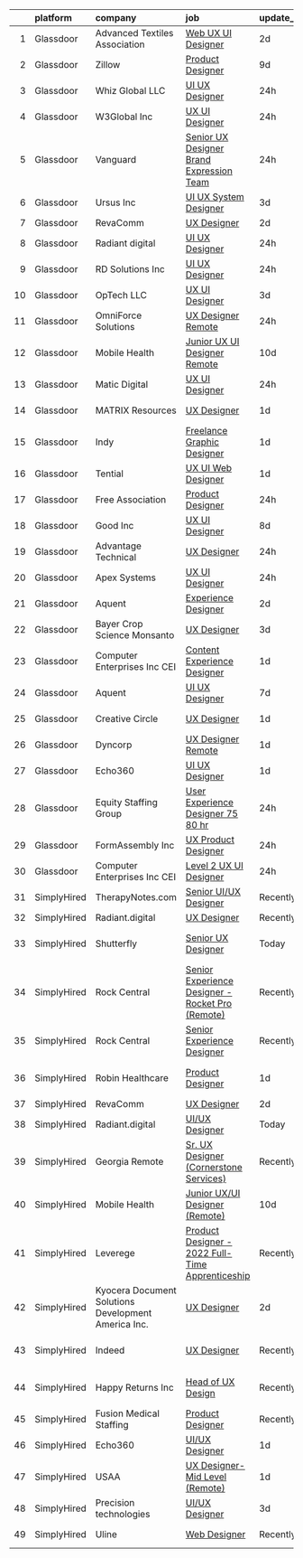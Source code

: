 

|    | platform    | company                                             | job                                                                                                                                                                                                                                                                                                                                                                                                                                                                                                                                                                                                                                                                                                                                                                                                                                                                                                                                                                                                                                                                                                                                                                                                                                                                                                                                                                                                                                                                                                                                                                                                                              | update_time   | location                   |
|---:|:------------|:----------------------------------------------------|:---------------------------------------------------------------------------------------------------------------------------------------------------------------------------------------------------------------------------------------------------------------------------------------------------------------------------------------------------------------------------------------------------------------------------------------------------------------------------------------------------------------------------------------------------------------------------------------------------------------------------------------------------------------------------------------------------------------------------------------------------------------------------------------------------------------------------------------------------------------------------------------------------------------------------------------------------------------------------------------------------------------------------------------------------------------------------------------------------------------------------------------------------------------------------------------------------------------------------------------------------------------------------------------------------------------------------------------------------------------------------------------------------------------------------------------------------------------------------------------------------------------------------------------------------------------------------------------------------------------------------------|:--------------|:---------------------------|
|  1 | Glassdoor   | Advanced Textiles Association                       | [Web UX UI Designer](https://www.glassdoor.com/partner/jobListing.htm?pos=109&ao=1110586&s=58&guid=00000183263275e989187bf26682dfe7&src=GD_JOB_AD&t=SR&vt=w&ea=1&cs=1_140cc274&cb=1662793185141&jobListingId=1008123545453&cpc=A65DF3A704A48F9B&jrtk=3-0-1gcj34tgoi39e801-1gcj34th7i3b8800-8f0f2da3bcb0ded4--6NYlbfkN0BnYbzg9_0OBxfyaC-dC2htIGp3bt0r_Vee4_7uMe98bPPG6yOg2WXqdwhbC791_U00MfwPJQISugkbvt-O9m_o7FpwY2dPKxYlvJWF88LUJU6-PJiA7au0MbT7IIdJhkiVldQN1GCcaP9tiJbH74WPbddeicnz4Ug33P_R2i56xQ0xZRpWPjA6Yl8axoFQ41C8tNdWWtuAhIFNY7KiJHQbH_217KhC7ztOoxsJcbjx4hG-48_dglJSdrNngzWCgK5TfbzHZnDjMU8Wt1DrabibOt8xHPtp0wZB_08CM8XuHvnNsQoT8VQhXEbXIfLonc09tYrEA80YdrvAuYfNjaX_nmcbycPP1UwsiOvUszU0dIVctj7P7nlRzsxki1yDuaJj5Q5kCj4YeQp4KC0xH0B8ZcJq8AVm_vhUJNMKJUH6NJWyntRXmiti5AW9WRJ9w4OwfzcHF6I8Fz8HmIw8mhgDryidvxUjonbPxhi9U2nmDfQuvRBjcYfBo--eUt988DM%3D)                                                                                                                                                                                                                                                                                                                                                                                                                                                                                                                                                                                                                                                                                                                                                                      | 2d            | Remote                     |
|  2 | Glassdoor   | Zillow                                              | [Product Designer](https://www.glassdoor.com/partner/jobListing.htm?pos=104&ao=1110586&s=58&guid=00000183263275e989187bf26682dfe7&src=GD_JOB_AD&t=SR&vt=w&cs=1_c8998060&cb=1662793185140&jobListingId=1008105734825&cpc=3BA4CE39D5B5DEF5&jrtk=3-0-1gcj34tgoi39e801-1gcj34th7i3b8800-923d093315a463c1--6NYlbfkN0ANMurRYyPEXg08u6OamUd1Mvhk-zhFSGYIZgoJR86UvYL2v6MoUqae-sD5DnU21vqzMUfcrlxXldGlpvZ_A9LcSbv7fieDI5Q_e0eCDabZQJSfXOKXU7HhyZwRBWFH68mW2QkyUBY-1UqPK4A2Y0SDj9Q6XtG2RXC_FvaVnw66ZtEOEX5EEE8TYEz35g-4kFuZ6hDE8rDbPDsflfmtAw5hjW1ly7fbuNX0nBKo17CMU-Vh6wrNBI-HQTlJYfi9xr2YzE76o0XsJlOBJB-1h9qiXzVK2jP5K9S8P0jJaFXoxXVIfeS3FaGr2ZLcJ1lYFv8c6dKzxQTU0L0AVri57u_XsLa_QGZjCoV7JUWWSUoW2_KPAVDZuFkK3eXYCISc9GiTP5GTdQq-zXasYJxY-kYMuD-K5axpN5hQBkShr21G-EhPAcIDl6NotlXuVxEpvpq_Gu2lVLJITAMfpuW9yVkjIYFU2na_psQH7b2Nc1GU1r_pVAwiTz8gJ-GdXkqnrRjeiAVpeO73NXK0GKxa2ki60-2Dyha8W0j-dR2UTzeHtBve2uGqS3zJ2iyiW-0BMFXnvjCaz66lWn99AfFsURaI_7mWlYhmm36VMMhSX4ZLwz_QR4qXfBWp9j7sEz0E-002dbM8L4xcliIrlqm7QktU76lwkbTCAMCho2-EPdvs_sBAmE8brKTu0hEzGbSQsUQH-0tKbSfB17bn8FrnNpYpad0QvbTdlsztuzeMAPpd1dnvYiBCtTs967ATHv5lIWhiqInw9kLeCC2tosb5qWBHWL4XXKqaFrLV-tyDEsW4Rdzcr4tUq7boYTRS-dhypbENELg3tXpiBg7Hb67VqdVdrnjB1h5AnHHVPZ0aP3syB7fGRUY5fdngxXO0CLZW6mk%3D)                                                                                                                                                                                                                                                                                                                                                                             | 9d            | Remote                     |
|  3 | Glassdoor   | Whiz Global LLC                                     | [UI UX Designer](https://www.glassdoor.com/partner/jobListing.htm?pos=124&ao=1136043&s=58&guid=00000183263275e989187bf26682dfe7&src=GD_JOB_AD&t=SR&vt=w&ea=1&cs=1_69967bde&cb=1662793185144&jobListingId=1008129156174&jrtk=3-0-1gcj34tgoi39e801-1gcj34th7i3b8800-549a57e7793ca983-)                                                                                                                                                                                                                                                                                                                                                                                                                                                                                                                                                                                                                                                                                                                                                                                                                                                                                                                                                                                                                                                                                                                                                                                                                                                                                                                                             | 24h           | Remote                     |
|  4 | Glassdoor   | W3Global Inc                                        | [UX UI Designer](https://www.glassdoor.com/partner/jobListing.htm?pos=116&ao=1110586&s=58&guid=00000183263275e989187bf26682dfe7&src=GD_JOB_AD&t=SR&vt=w&ea=1&cs=1_0952267a&cb=1662793185143&jobListingId=1008129216792&cpc=8795CF9063CD573D&jrtk=3-0-1gcj34tgoi39e801-1gcj34th7i3b8800-9f12bbe343652809--6NYlbfkN0DQr0I1mkHTYCHIQl-Z2q2GFo8_WIakD9g7JG9Jpso0F1szWHTNQT333qdHOIIMC5W8owXETOi35bfIFkLwwcRmoEWAKxdQtF1kK4LEBrUrc0G8qHDeKcg-ohBNqw90Dg8kkzotN34IP1bVZsq_x1ZyObr2bzF_VRWCnitX5hp1BIb0s23J32PGedTFeAk7gE36YZAj0MMFc3An4BvUI7ZljQDwNjwlV67DyHEsWn2QfMDbsLlV64gYTien-UJ6WRf0AEKmfGjSUFmMwhOR3KSGc2h_-PJQTOzoDv_exxjxvvsIDEGEAGP2O5ROTrQRTfuer7oKMBdZEk9hF60Tovbub4SJ3Gl2krJGefd6WmEmF9G9WmumBZ-mwc5iNAQIiH98WwGR_nVaenDC5XzEi8qa6EGD30iYDvQraW4rYocmkGq-BftDwi7XbIASI7tVxBXGeJ4BYO5Ixu3xmiQ-ncRO0mOHtt27GFOJ6itqUF5017q2AFHCCDY4RQ65wCXWS_RrECYNhtFjY7TnegmVJPmTdUWhPRGX8VUf1yuVjsRuQ8XhCdI8x0-DEtP6Y-g2duRy6K5DYatmbQ%3D%3D)                                                                                                                                                                                                                                                                                                                                                                                                                                                                                                                                                                                                                                                                                            | 24h           | Remote                     |
|  5 | Glassdoor   | Vanguard                                            | [Senior UX Designer   Brand Expression Team](https://www.glassdoor.com/partner/jobListing.htm?pos=108&ao=1110586&s=58&guid=00000183263275e989187bf26682dfe7&src=GD_JOB_AD&t=SR&vt=w&cs=1_2670a35b&cb=1662793185141&jobListingId=1008130023623&cpc=DE56C24FF6DEC286&jrtk=3-0-1gcj34tgoi39e801-1gcj34th7i3b8800-7d05b115eba30e8e--6NYlbfkN0BWQs_M7ZA8XLbIFWVw-PYcVVEPryqVLyWhKaEKPskHy2YkbHyHJDwBFABfX2IzFJXoa39ZYLcbAZ-UtWfGGBPvlMCSbd6I4D_ll1DXCBCaiYXtiKGXP_L1Nb3kSytG9tLUwuFR_vnNHDw3fkWHrR3u-IduSk2NRf1fvCpl6uv4kV876sFX9Vy8qpLVZviEr50KOzKigSMTQZ85v7wajJE2APfFkFcjA9wSwCy_v9_UEZu7_Fo8yF7FfUQ3Znu_Oh-5GjpurEgzj9W_tj_5WI0tOJ_eh-DjHiN_Dz2epEJJx-f8dON37wtYrjAiBmFKJ_UvCzIZ2wDilCQFyOjoZcpvA9WQZYsvoetQw52dqTTkIQOfK7EdyBQxeQFwdMiVsO6nudA6eGET6Qu41dN3rngo0YV0Uo0JAjgDZqpUKMk58woRRPOhjbTDSDxl6ULvSUQ8GWSdbJGIqj8ppTRlGoypGuN6GUqat8YDZZsSKYz3IdhFeCP8ce4GpowWBRIxetyjZgdFcgHhQVpUjpDWoujuEeVj32a76p5KyS_MnZfZI0yVPZVqazerVn8ztm6r1SScWxaM1qvoS4qqOo8IqfheozSxGCLncdOHnpR741pySwcw1ouKYcW7v1ZYpXku64ig73BXqWuhL5JnuzVHuNhArv6uTskNIBvJKmyj4Q1rEdV1jO1gKvdT-Cc-810H27vu06YyXcckOLg2ls375KOPEh1hNiLxX3MUYUeF0XjynScHs5qSSCrR4zLXoyRtVZXD3Wcoda3_L3N0tp0vAzTQNn-NfyrTDcAX0h__zhrR6epdHtcnw05m0GH3BC3R7VM560ReWg5OiaGzMznozdx7WtZasiNutwKPYh2gFmin3Jw8pcZO5ZC_mp8qASHR9SbVFcpXT5K3rTmkv54kazgBdIjty-keV74y7s_0mASiKIVA7kYRVkLnEnLJLj4bZhYnWiO-FCUHjaj561NJ8g5TyipH2IjdkYQXuG8DGY2al9nzbxz-NdoAfb4cpEw_Gn8HIKu0rqBnIybwT8KEUgEEqhHwJI2zx001IDhO-bWl1rvFtohfQaHeLT5cLzDStimQU8nVChPWvOO9Iz3DWEzwiUrc_gqBL7wozjw_nhLXs9D7saZ3a3SflKhGnN4ijVXHr9Fp06-nGg_gBNsQRYcwldUQ-8wbMjY4m2i0b-oEqC1vI0CynCg7j5nxjmWgDuH-uxTS5I1a0UM7Z96dq26s) | 24h           | Malvern, PA                |
|  6 | Glassdoor   | Ursus  Inc                                          | [UI UX System Designer](https://www.glassdoor.com/partner/jobListing.htm?pos=123&ao=1110586&s=58&guid=00000183263275e989187bf26682dfe7&src=GD_JOB_AD&t=SR&vt=w&ea=1&cs=1_26cc48d7&cb=1662793185144&jobListingId=1008120777558&cpc=3BA4CE39D5B5DEF5&jrtk=3-0-1gcj34tgoi39e801-1gcj34th7i3b8800-a6595e13f5f538c5--6NYlbfkN0CT8vBT9H5mqECx2dfLV_FONLPDKpIRssxVwtj05Tmm4rA5I0VNOPdM1oYsK66ov5p5uUcFInh1loecO7g0sz_vFSwth4Va6UdJUEnNiuNtI7Ow3xrmSr8p6HYXtu6rwpEVrOuVMkOnMppzhCBoPF6QnTrAEPmx92cj2Br8bjACSdp_fRb5pYYhEuMNeXHaZltWbUmJhNo43ZdhKSN2zm7Cpfbmd8cX-4x1ZfCmE39POVf_dtaQIwUxWIiLlv2YGCsZioOyfXHVRwoJl4CxdeLL3ZTIGgdl6QZ5WUm9_NJZ6JStu6NI4cusk_71AaCsnP8-9lXQDsHRlw1EpPgLqn_TCPKPKXIZZlhY98ihvtA7EZbUaFbFlShHRVYIF9yKOTHqv5l03SDq8hi2_YSFpv3DbRvXkE0PdY4pnu4x4D8bq-kCeM_aczxXeYQfwtBPTWmhqk_be6qWneTadZrNp0DepWReQuGT5wb6z2TA8itBQqMqoRr5D7o-pHc2zfR4rAbmj95mC4YM8RRWbs7AFI9y1teMoaVA_RndInQKexZqTdV5k4TUa_s04c_kKypGLIsqwpmp7oPRcSuo5WQmWp8bUOlDFK9n4jW8RlREv5gIPBpjw28AdIjYF6y3yfTi9N1Sj30wcZYd90PximV7U2ukagOUyc9UM0kpHl0lS_TQ4iuvs686MvDX01cMpR_kuYqg874IrGH_FvuF3P2XzNPxTA58iAJc_bYM5PksTe7nGcW7vwipP2A_YZHOUfHlQEV3GtigivomN1z5Z6u6XI0MWd-EfRzlePMGGohaSlyf1y4CLrrijewH6898pvPtbaZA8Y7y9IthqeS1sFy_hrlUYhKSqbu41ZcFYcL5uG_qmicvWmCWOg7EHU4Tb1nob1OSdYb6gk4h5qkRJ_ZckwvqazqyIUO7_z7a8UfkvEMwItmhJBiTJcDTbweYaiwq-3c8wgkaTilTmodlX_YxKUtjonMwDLn5BaWItCFZbUy1tER8sIXliEUL)                                                                                                                                                                                                                                                 | 3d            | San Jose, CA               |
|  7 | Glassdoor   | RevaComm                                            | [UX Designer](https://www.glassdoor.com/partner/jobListing.htm?pos=128&ao=1136043&s=58&guid=00000183263275e989187bf26682dfe7&src=GD_JOB_AD&t=SR&vt=w&ea=1&cs=1_ef36f584&cb=1662793185145&jobListingId=1008124068522&jrtk=3-0-1gcj34tgoi39e801-1gcj34th7i3b8800-4d6588a595d72715-)                                                                                                                                                                                                                                                                                                                                                                                                                                                                                                                                                                                                                                                                                                                                                                                                                                                                                                                                                                                                                                                                                                                                                                                                                                                                                                                                                | 2d            | Texas                      |
|  8 | Glassdoor   | Radiant digital                                     | [UI UX Designer](https://www.glassdoor.com/partner/jobListing.htm?pos=125&ao=1136043&s=58&guid=00000183263275e989187bf26682dfe7&src=GD_JOB_AD&t=SR&vt=w&ea=1&cs=1_95775808&cb=1662793185144&jobListingId=1008129066808&jrtk=3-0-1gcj34tgoi39e801-1gcj34th7i3b8800-e50746482f3b3893-)                                                                                                                                                                                                                                                                                                                                                                                                                                                                                                                                                                                                                                                                                                                                                                                                                                                                                                                                                                                                                                                                                                                                                                                                                                                                                                                                             | 24h           | Remote                     |
|  9 | Glassdoor   | RD Solutions Inc                                    | [UI UX Designer](https://www.glassdoor.com/partner/jobListing.htm?pos=130&ao=1136043&s=58&guid=00000183263275e989187bf26682dfe7&src=GD_JOB_AD&t=SR&vt=w&ea=1&cs=1_abfb1b87&cb=1662793185145&jobListingId=1008129097378&jrtk=3-0-1gcj34tgoi39e801-1gcj34th7i3b8800-2da51439b6467258-)                                                                                                                                                                                                                                                                                                                                                                                                                                                                                                                                                                                                                                                                                                                                                                                                                                                                                                                                                                                                                                                                                                                                                                                                                                                                                                                                             | 24h           | Remote                     |
| 10 | Glassdoor   | OpTech LLC                                          | [UX UI Designer](https://www.glassdoor.com/partner/jobListing.htm?pos=121&ao=1110586&s=58&guid=00000183263275e989187bf26682dfe7&src=GD_JOB_AD&t=SR&vt=w&ea=1&cs=1_0f26b2de&cb=1662793185144&jobListingId=1008120878935&cpc=334ABAF5D42DC775&jrtk=3-0-1gcj34tgoi39e801-1gcj34th7i3b8800-0baaffa7b0784a0a--6NYlbfkN0DP9fosW9IEXaU1TZ3ocreH2vEq1sd-U-IRxHoNdS6RHkqAVuspg0SWSgO6chgcdoU5n4vUJhBKWY-WDn94csM60LcuhNnZxBqWpiRhLNHVLEV9midagA-O3i21KTv-5qP-FwLsLnbHckdD11Y3Ezo9aFteyJdb1TmKa1Efb5KY9hp-Swlpyxh_iEGF3sQMQFMimscA3Eo5vVuR0fxW0Ht-ruV2dUkS6sbL2VgEtQ0pzLOF_VSSbmPCEFgNJYUNjuqEkqVxUwUlOrXteJavbVhNo2seV1jX_xc5HetiwKYttGzUmpNFpbHUFiBFcNVFM6OjpfwnVR1B-yalwsLzoeq4SoZlFfIlNpMpzWuP1QFdRtGEcQ8siQ6ud_g8-8rmHvppQaFkI3NJWCuYBBQcKOFlgWTftM7683o9AzQZy3ix9vnK--QmdxWNM6dzcHH2qNKkDLF1AamTT-aPCE7oM8kuDf3IvqVdMD7v0r3jER7Lpfe1e79a1b6GQ0-XRYjEX0g%3D)                                                                                                                                                                                                                                                                                                                                                                                                                                                                                                                                                                                                                                                                                                                                                                          | 3d            | Lansing, MI                |
| 11 | Glassdoor   | OmniForce Solutions                                 | [UX Designer   Remote](https://www.glassdoor.com/partner/jobListing.htm?pos=115&ao=1110586&s=58&guid=00000183263275e989187bf26682dfe7&src=GD_JOB_AD&t=SR&vt=w&ea=1&cs=1_67446869&cb=1662793185143&jobListingId=1008129966890&cpc=654405A9B1E0A9F5&jrtk=3-0-1gcj34tgoi39e801-1gcj34th7i3b8800-3f7692c96a2f8559--6NYlbfkN0Aa0rf0p4H-wSSEnheLq9xoxCQnORZZzDlklJQihjLqJPOowQK3sA7NWEz0OH6UVO8KA4eVNGq5mKChQf1prn8tW9jnCBBcAs-Z6RE4VDLaJohJsa81Jh06gmlgZuYUISjQvDN5jmn-orNdYv8S0xPCeNs0yULgt-_7rg5WWSuntTglEN_Xp8YkXxtR4mnSR9w97Nf85QgvFdOo9sP5a-kDtEiZ3dzZUVxWDZmuk-gHB9uH4e0O4A4BDbK5ikEA65V4IdasFgAxWWHyg25zhTGtbzaE5wEUE9l3sRRUGZ0Y3xFRLeUFiRwKXz6LQSJBfJAtCP2Bab0FT8qqQMsXA0Bu_nkOCQV2pydJJJVCwPhzdrUuxtCeYj5oO2tbg2vp_U3BhZDzbbcN_-35zCW6iLm3CklaHnd0puyDscDs2ywyzCrsfJv7XpSOg-k5lm41CdbqXvqI_FuDHzyNm0eL6EMCyNVFdwN43KfZgRE_Pop-xQPe6RqoZwTo7p8nzu3Qfdgiu2ckT2FLf30lJjQNzLvuGz2xH0kmTSn0phP7W5rZWyhu5pVx09ZkarOWcvwChSY7OokgxApJRw%3D%3D)                                                                                                                                                                                                                                                                                                                                                                                                                                                                                                                                                                                                                                                                                      | 24h           | Remote                     |
| 12 | Glassdoor   | Mobile Health                                       | [Junior UX UI Designer  Remote ](https://www.glassdoor.com/partner/jobListing.htm?pos=107&ao=1110586&s=58&guid=00000183263275e989187bf26682dfe7&src=GD_JOB_AD&t=SR&vt=w&ea=1&cs=1_982f5604&cb=1662793185141&jobListingId=1008104582625&cpc=F41FEAB56D215062&jrtk=3-0-1gcj34tgoi39e801-1gcj34th7i3b8800-0b855880aef5fae4--6NYlbfkN0CVW-wZUB6fDkVbeXZUmA8a9VqOuLioZTZt07t5oqbkUixMn8E1AkY7NfCvE7a_uIFEM4p2K4W6Xowwu-eZbvZMAmUZzzrHL6ljTCT7DYTx6XjJdgQUIEh9p7SxX-wpgLvWtsfp4DDj8x2BvdIzeHYMSSkPiP9r4jjtgVITdl04BLVLmN7DTPJeZ4_ZEyu9s9k_prsuVpsn77Dyb1vim6hgCxoq3P_eR_GaLcoDqfy8us4DqC_teFpW6CV3inh_R__ec_N77NCeYP_c23ZD-520MGDppxhLbypgI126AFChjMsqQVB0-hwLEYQhBjBgNsMlQp-q4u79YDLX0E5CXnrqeZulJkB0oi6dBTM23Rvvcf53glJW_yCmYHrKWVB8iDb3lvGUTvufZowCE9xc_of4fwwgF0mkT9I1v7dEWCURDX1J5lKwEggplmuBerhz_C90julUTGGWPE5iu0quPBNaZeRC3EX6sDMIHK2_HBWC9GswH8dzj9t3MxgZIvA3vHVRRfw1-JqXZuVSjkC8W58XrENgJa_FRGjs9hg9GT6E9PFOhKPl2aR9fkBij4OrWGN4LLkAgT-_OUpDG0owt50cLRlVN8xvcWA%3D)                                                                                                                                                                                                                                                                                                                                                                                                                                                                                                                                                                                                                                                          | 10d           | New York, NY               |
| 13 | Glassdoor   | Matic Digital                                       | [UX UI Designer](https://www.glassdoor.com/partner/jobListing.htm?pos=101&ao=1110586&s=58&guid=00000183263275e989187bf26682dfe7&src=GD_JOB_AD&t=SR&vt=w&cs=1_fab0c75c&cb=1662793185140&jobListingId=1008130349024&cpc=0F120DD93C91FC85&jrtk=3-0-1gcj34tgoi39e801-1gcj34th7i3b8800-034ef612ea4eaa29--6NYlbfkN0AZhccrYCUSJlZEde1UnGXnwlG1V9FU8luw-eezWnVYr5cEIZbxF0udJqd2UOrrIqs8a2-O4wAYqyti5QNxVfpWv9XtKqb7CoclVbtdwRPBOjK50OjoI-KDKV273G9VF0F2GIIrCJnwXhFoLDcQLWuNtYmtk8GzgzJzKOMmBwrZ6GelUhMqVklJ017yOam-GFzStRoEJj7g6KoZBfpY2rNq5GoBNGquxrb4F79Mz-6maFdyRuhr6qs9xK941-Ml-py0SaS7Nbx3USOAYzJtMP_6rDuQFxYLGajiw7Wwiby-0GBJN8TXrQVnNAlm9Ss5TrQub8WP7FCrxoMifO1t-x0sWeviJhsCJsGs40o21jlv2WzGXHaeiS2CRfG4d3mEiG_lnq5kLMSkiIEaY6gGV7uO1AQkoN_SYlghVgdQzwPE_Pwy5laMGMw56Wwd6AnTwFA%3D)                                                                                                                                                                                                                                                                                                                                                                                                                                                                                                                                                                                                                                                                                                                                                                                                                                               | 24h           | Denver, CO                 |
| 14 | Glassdoor   | MATRIX Resources                                    | [UX Designer](https://www.glassdoor.com/partner/jobListing.htm?pos=113&ao=1110586&s=58&guid=00000183263275e989187bf26682dfe7&src=GD_JOB_AD&t=SR&vt=w&ea=1&cs=1_8c285eaf&cb=1662793185143&jobListingId=1008128135579&cpc=0C139D4CAD5A6DB2&jrtk=3-0-1gcj34tgoi39e801-1gcj34th7i3b8800-b6211c7229b8fdba--6NYlbfkN0De5ppvndiyxA0pMSLQzOe_j9Mra0KF_8EhxTxOKXtZIfhM20E97mGJ6rqAxbACvL86mb10OaExJq0yIN9R4EDCeO7mgBcKYHU4S1FQpgXQ4OEoParlZKzilqmyIFALJpG_uxKe7EIA9A454nZzSJZVE-VBD_EQYAHL-VfhVOlNJqrFu33DXsJqvgwd_O-yOHzv0B0PXb-5rrHNFyWuQdFMhyQeV_VJD1cvarj46cWs7P55rs5swCGqaDy12Du9dX92PfGjw2sX4w59dwVcAl1e_gZXDGNeE7Gz6TGwkP-Ga4q-3FPaoUpGnpL8hYH1fj8l94ubY5Qb0pcD3p7aY4FitOtuJ_EJ5Rsp9eXcAkyIdFlVnIOuonxKBXsUJfBTIfHLkT78iDhZabpv89B9dqk1FESD5TlmWfSEH8UbvFbLn676SWN_wZ2CK0L8dU93p_KXXCn36cnpDGbDdN2T3t4ZElcew3e77LBKH_l8G0ypHzRIneS3LG7xMk5b9xif0qhDudEc2mUM7RoZS2ti8su26sMuGpte7_uuw3UxyM5bHw%3D%3D)                                                                                                                                                                                                                                                                                                                                                                                                                                                                                                                                                                                                                                                                                                                               | 1d            | Fort Worth, TX             |
| 15 | Glassdoor   | Indy                                                | [Freelance Graphic Designer](https://www.glassdoor.com/partner/jobListing.htm?pos=127&ao=1136043&s=58&guid=00000183263275e989187bf26682dfe7&src=GD_JOB_AD&t=SR&vt=w&ea=1&cs=1_9e9c3a71&cb=1662793185144&jobListingId=1008126044239&jrtk=3-0-1gcj34tgoi39e801-1gcj34th7i3b8800-8e21500441368e7c-)                                                                                                                                                                                                                                                                                                                                                                                                                                                                                                                                                                                                                                                                                                                                                                                                                                                                                                                                                                                                                                                                                                                                                                                                                                                                                                                                 | 1d            | Remote                     |
| 16 | Glassdoor   | Tential                                             | [UX UI Web Designer](https://www.glassdoor.com/partner/jobListing.htm?pos=111&ao=1110586&s=58&guid=00000183263275e989187bf26682dfe7&src=GD_JOB_AD&t=SR&vt=w&ea=1&cs=1_178d57d3&cb=1662793185142&jobListingId=1008126712146&cpc=9952A63AB06E78AD&jrtk=3-0-1gcj34tgoi39e801-1gcj34th7i3b8800-a0ab43ccdca4ab37--6NYlbfkN0D_VUMocHtM7-M2l7xhQCiQST1RW5dQjS02UsWe7tYaNAZWZWTzZ6bpJTAOxr1kLZpV2dOEj8X0RpgoX-6oYgwxW2ECsBFltJ4vvjZtvl-PpiqWrYgxvFyIvS4h8Q2YAmMPYuvr8NxRVbgHo2DJVhnozC-eHuOIzmZusGKTgoqH65bvJqHzi34Cuw_awtDSlwDwgWphIm7zpPAwXZpcDbjxtT8w5OMc211yIpV4hmyofdFKVLMGBrUQFewuhbKSkHrep1PopouAcIp6wx6ec4xpqXTUyG4VQKxZuorG0NTD5w7JO_NMuaQidTjdzrXIcV1YI8ce8bOzI9BDJUv-u5tetRXQrhUjo67hRp1NhKIShusaTeXNrZaPSCJTzXHj7tI9RtyvWmt15gFhHCM7hMRk7tZV2HOidaocXIOTjUhf90TMl0prm1jLshQ7jP-mPp_YN33AuJDrZ4z875xbUj7F8-v9SWTZMRKUmNs7npI0D83HOvAU_teyk2vg22dX4agasXqqZItSXg2C4cMVqFLQ)                                                                                                                                                                                                                                                                                                                                                                                                                                                                                                                                                                                                                                                                                                                                                    | 1d            | Tampa, FL                  |
| 17 | Glassdoor   | Free Association                                    | [Product Designer](https://www.glassdoor.com/partner/jobListing.htm?pos=129&ao=1136043&s=58&guid=00000183263275e989187bf26682dfe7&src=GD_JOB_AD&t=SR&vt=w&ea=1&cs=1_b0624aa5&cb=1662793185145&jobListingId=1008130051389&jrtk=3-0-1gcj34tgoi39e801-1gcj34th7i3b8800-bc38d79d0046d843-)                                                                                                                                                                                                                                                                                                                                                                                                                                                                                                                                                                                                                                                                                                                                                                                                                                                                                                                                                                                                                                                                                                                                                                                                                                                                                                                                           | 24h           | Chicago, IL                |
| 18 | Glassdoor   | Good Inc                                            | [UX UI Designer](https://www.glassdoor.com/partner/jobListing.htm?pos=126&ao=1136043&s=58&guid=00000183263275e989187bf26682dfe7&src=GD_JOB_AD&t=SR&vt=w&ea=1&cs=1_372e62d1&cb=1662793185144&jobListingId=1008111195387&jrtk=3-0-1gcj34tgoi39e801-1gcj34th7i3b8800-f979ab19f822d99a-)                                                                                                                                                                                                                                                                                                                                                                                                                                                                                                                                                                                                                                                                                                                                                                                                                                                                                                                                                                                                                                                                                                                                                                                                                                                                                                                                             | 8d            | Remote                     |
| 19 | Glassdoor   | Advantage Technical                                 | [UX Designer](https://www.glassdoor.com/partner/jobListing.htm?pos=105&ao=1110586&s=58&guid=00000183263275e989187bf26682dfe7&src=GD_JOB_AD&t=SR&vt=w&ea=1&cs=1_a0a70f29&cb=1662793185141&jobListingId=1008130402855&cpc=39A4E8CE329AB187&jrtk=3-0-1gcj34tgoi39e801-1gcj34th7i3b8800-072a84bc3e684059--6NYlbfkN0CQRQ3eiV4YWjrRS1ho7HVQ9JO8v6Fb3eU0yDOJbdOiEguntuRlpE4-_N6DYLNj-GokZBu1hZ7lpDV6rUsoRnsT35dGJJCdwM8cF-5HAr67c3P9WnYKPAVDmI2tuRKjlreidRllA-gZ3gAE8MZMEX_JV5dpIz0-E1apUzLNsyZhodA55P7a0KogDsZ22h_Bvr2I6uGqA4_WVw-fRgM_eDc4HZzLY259i2W7gNrulXQ-hzLYvAj5KT2PXhVEaC53Mf7qst5isn-WXV5Bja0MHXKEIBTp_ZXl1arq4GavGVzL-X1Dgc71CWvn8wV1hcr72jSr5AGZV48F_b08atzxZnWHQI97vbLxydXxi6ygNsYFYvUqnwQH2LuoEBTKomDGGAP1LrJZWFd1qWRXzzKfBf6_YJfqRTAGBRMP5fSIdwCLCzXt-2jbh3bA7eMTR6UnUm2ep-zwTfuwSQ3WgTnUYFyGUpVsjBwhp7LLJRZipOH7HStEXyKr3DLsxBfvkj2NMw363LZB1OmZvmyb_6nNld54SQh4F3qYGBfAfnU3XBQp5sjSkIQeooBazj_cuMp8YscMPKEyp2hhxQ%3D%3D)                                                                                                                                                                                                                                                                                                                                                                                                                                                                                                                                                                                                                                                                                               | 24h           | Concord, NC                |
| 20 | Glassdoor   | Apex Systems                                        | [UX UI Designer](https://www.glassdoor.com/partner/jobListing.htm?pos=122&ao=1110586&s=58&guid=00000183263275e989187bf26682dfe7&src=GD_JOB_AD&t=SR&vt=w&ea=1&cs=1_3b5ea366&cb=1662793185144&jobListingId=1008129593605&cpc=654405A9B1E0A9F5&jrtk=3-0-1gcj34tgoi39e801-1gcj34th7i3b8800-54922a5f8c604978--6NYlbfkN0DqWjE27Bj7wQp7zwejGyju2OyxUuq4SEucXSyN07WCWejYvQmJsgF2DYF8Y-TYieBKR64rCKyXv3zhrqOV59kfKgAtHRB9e_dTB-G38i017hvhdwiKbN74ACuyGOxUw0a6XTU00chpKW3TAH0RfO5LwoI_FzvXrbunRIqZRX88QhKZMbTxiorJSm0UKXM7LvmJqX-T7Tsd9cCRLdlWUx68iQNaTfFx3b-h6rRqPm75x5ZcxCxjC2vH7PBQz2_DSwF_8w6BlEFGzw31kxC_NlvAZD0ubS79hv2aInd_ugfT7nbta9BnYdwrYtw7eq9WqjIKRL3RZWWNuWN7TSewvpYiffXQTlxlBZ1h8bi8h9OwYeY_JC0M-Xe-8hlR7ed5FdNHqSRsHzGuztzQHrg9FqbidkwA1WHYueOlI5YvdHKJpINRQF6MoM86MGczkDyIs6UjYUfZFi-85_OmQrgVSuIupi4U0nR9wnfzxMiIAJATsFLFQQaaU7NPIzmSOegAjO9evMAn9jVi19tqfWEatW2wuYv1ht82IxldbkcLja0Ta17cmhnyshEv7KF-1dk0MZNTkz8TGJwQgzyXo5KZuO1xPrbjEu5SFLVD5mt9PtZXCMXNEYU9Z_Jf1V4E01Kl7Ko%3D)                                                                                                                                                                                                                                                                                                                                                                                                                                                                                                                                                                                                                                          | 24h           | Pittsburgh, PA             |
| 21 | Glassdoor   | Aquent                                              | [Experience Designer](https://www.glassdoor.com/partner/jobListing.htm?pos=119&ao=1110586&s=58&guid=00000183263275e989187bf26682dfe7&src=GD_JOB_AD&t=SR&vt=w&cs=1_06b7499d&cb=1662793185143&jobListingId=1008123535041&cpc=654405A9B1E0A9F5&jrtk=3-0-1gcj34tgoi39e801-1gcj34th7i3b8800-8d2c847b68a1be34--6NYlbfkN0DMrcEu7yrtATojKJA7cEzGQ3FdRGWLh0CZQInL4ECGI9gD0Wolx9R2EDT7B77c2cRxVdjXFVvapnUBletPGY1y6zUD5emEx2JJHVUKLB7YCEnjpM4Zg3PYdIMwZp1WmyRvhCdKgdleEQNFFwOpXDPT8CnFEGpHLzyPkHaoagJKhF2iD7KVCQO5fTE1BTbJQihplSY-o_zy7biqE1IbPCdHKICvdji6dK2btt0KkGYVsMAPEJooWCp8oJeuJ6FoT4CbJMM8LW7wgOfpkj_JdSAEg-QlF1dKgbetonmeqCIRMaMRZxIafwYXJKWaOTrHBV4025MhuzJnPGENrkwvCFPrZo_4Ug5ddkxU1eVNhy5LCwZdNp8mRT9XbQ_XYJnqzVp9FbNY4xH6QGSgwnau4kTKO4xpFxUCXmkCFvJCX2Gsa-HrtTDWSQpZXwx_sAHDYAkGl8eXQxGdpsawhrbUORlR)                                                                                                                                                                                                                                                                                                                                                                                                                                                                                                                                                                                                                                                                                                                                                                                                                        | 2d            | Remote                     |
| 22 | Glassdoor   | Bayer Crop Science  Monsanto                        | [UX Designer](https://www.glassdoor.com/partner/jobListing.htm?pos=103&ao=1110586&s=58&guid=00000183263275e989187bf26682dfe7&src=GD_JOB_AD&t=SR&vt=w&ea=1&cs=1_61a9b55d&cb=1662793185141&jobListingId=1008120906464&cpc=6FC5BA77C9A4CD78&jrtk=3-0-1gcj34tgoi39e801-1gcj34th7i3b8800-765d86f131e55683--6NYlbfkN0ARyD88zZa8G4fZaD6jLAgXtQ8K-B7dWBWCK8oXQKVaKig_6nzqbLjwMGuvQzHRYlOQKDdifE6_stgy65vAR9kGzt5nHuwinqJmJV0r2xVVsZIFHO5Y5HO3Xij9HdlaPIupsyiM--YXZPKrGBfD5yBD79ubhqruEYqvK4wkGLx9W_OW5nouq7F3Pw7mSdTagEGih5cgKrwrC9E-TLU7eCec7HIzLmXRNcpdz2vTm_HN2JDZ5TRi4yzmBsu0wZcxKWwRWI9nlngHTb5TyqXo8M56-qiHLYEylcQnzeEjgMYXIhKwqLJk5KDicrD9iLtJb-KNWiNWMK65FePzRzE3YRzTWvYMvjLFJcosVtnSZj3maD7QkI1xnyaMeoxBD620WP2M2teUPuxMeHNd4GwnlAXw1e_vPbgfXMTbpczE9R_31mkRFWEQ6KApLGQ0rRpA4mw-TXARHSO7DvzRa3sszafChXeHXuuPLYcXO_yWyIlUO0UR70Rcrn7BA7gOLZMw1wMNkqa50J91Pg%3D%3D)                                                                                                                                                                                                                                                                                                                                                                                                                                                                                                                                                                                                                                                                                                                                                               | 3d            | Remote                     |
| 23 | Glassdoor   | Computer Enterprises  Inc   CEI                     | [Content Experience Designer](https://www.glassdoor.com/partner/jobListing.htm?pos=117&ao=1110586&s=58&guid=00000183263275e989187bf26682dfe7&src=GD_JOB_AD&t=SR&vt=w&ea=1&cs=1_eed73ac2&cb=1662793185143&jobListingId=1008126036016&cpc=C4A69CCDBB3B9599&jrtk=3-0-1gcj34tgoi39e801-1gcj34th7i3b8800-aaa92e2d0327a63b--6NYlbfkN0AVVnl_N3xmP3MApcGA3sr6MLnz8P423WWILI1WvbjE8Ry71v-lom9NKs8rBQiPPScxNE1OviL-VXQV7LwtnUfYYuoFQInhiQFSrKSTkJx_SUd8mZgxPSrJFNUVDEBVipMYjmdd-5ukc-oObdOcFr5wMNo3myBHvgAW2kiazDnZz5zoyJA34sJvQXWffxH0xTv9rUhXfvKXS9YL-8L0p5ZogMlunXDqgWlVNpIPcwsZLGfkDO2mRJIrTKGrDxNbrjwRUGVqgK6VpPhSvx9S2GrMFV4yDRpnFEnvpapgw_cCPQX6FD-zZtEyIJMrIie5Xv5dnQksPS2Zkb8tDtbpWorqvFi5Z9IeSOsLVMX_abbqMtf_ejWJ5PmiTHF6p9qEUopWxfRBDRrseM_q5PSd6pl2nOEOv2BBNOk6usRccUV6mBRKpUMz2fZsaqjz5JQhIhszIFKEXmwRtvJCm1e-OoMlmOde2O8fE-2MUPuefgygaMZ7lQaPKlnhiT-oALCO7Lx5LXxG181zTFBjp8MYBjEj)                                                                                                                                                                                                                                                                                                                                                                                                                                                                                                                                                                                                                                                                                                                                           | 1d            | Remote                     |
| 24 | Glassdoor   | Aquent                                              | [UI   UX Designer](https://www.glassdoor.com/partner/jobListing.htm?pos=118&ao=1110586&s=58&guid=00000183263275e989187bf26682dfe7&src=GD_JOB_AD&t=SR&vt=w&cs=1_3bd192ee&cb=1662793185143&jobListingId=1008114793160&cpc=47CFDC01B3F81FAC&jrtk=3-0-1gcj34tgoi39e801-1gcj34th7i3b8800-988e979ea853eaba--6NYlbfkN0DMrcEu7yrtATojKJA7cEzGQ3FdRGWLh0CZQInL4ECGI9gD0Wolx9R2v-Aex0-GK0503smrwKuz4__mHlJHBBl27oaXudHHnThjTWxoycEVwsiwqnOTr9ZA_6JfMMsSFYxQw8wdVPeYzBH_Vz9NYAKtMb4mWEgUbKbpetOSxXck11ChagOqqyu_YHj6ohvYE5bvZlAaZ8P32_Fn8YxvseHFuDYCggrgo1oP5vR7hmYEKE7LFtszofoKx9sn2YveUsBPbc7BLh-p2dMQBHg3urW0GXrYfKJ2DSq96nejGPUmPr4-ZWxW3EfmT5ErnEABWtljHaPP_ZfPFImY81HuU6SwsJfhZ1IV9B0_tJs3knA8617n6DYUO0xSvj1uQZgvEY-aepBZoQb9DejqMdirlff8rn08x38_HyCnk3YeI8y7Pm3OyNSPR3llbj0brtoiTMWvlyoNmzlMsQ%3D%3D)                                                                                                                                                                                                                                                                                                                                                                                                                                                                                                                                                                                                                                                                                                                                                                                                                               | 7d            | Campbell, CA               |
| 25 | Glassdoor   | Creative Circle                                     | [UX Designer](https://www.glassdoor.com/partner/jobListing.htm?pos=114&ao=1110586&s=58&guid=00000183263275e989187bf26682dfe7&src=GD_JOB_AD&t=SR&vt=w&cs=1_2dc2cb47&cb=1662793185143&jobListingId=1008126067616&cpc=444700D72F2ECBCE&jrtk=3-0-1gcj34tgoi39e801-1gcj34th7i3b8800-8a329f328dc54e73--6NYlbfkN0BPwlZa85gbT4Q3XYQoU_uQn0Qmw9zd_9UNfmcwtqAVud1yvyq1Z4UAlx1bxhDUi3L6ZT-CX-vyqUpgzGn53EdX4bXUQ4oDf4mUmu7RO4fRgpBbigVNORQWVBxT_EsxmP6KSza6WFDo0l-ZVIQLHA82D-M4ILACwvGMdK4Zh_0QwAEh9ScnI4ePyl2ABlVJJZAb1b8Vs5Ky37Zzq5OAtTn6AyyMDw8QAJGASKuBOKdTPCZmJPCOD-XH2Oz57bGoMVNs9gXqPqEtbIl7Mlyl80TZTl2bnQlJRlVT5uwVrWOMhHPH_m_xSX9l8MffIH6ZMUFEn_hEkudT9Rbxl_mpRyZpLIY960f67zr6cD9mUSfmiw9NwDooPlvlxrqATdk2VMGwfgGPOtdfm7lhp-F8mJA5SEa4Ylr18ePBOVOCZBLMXEpwO5RCzx-J8GDR_idWdzuJODGnERc1hx1ZGEzyvc91HoNDre3gZCJbgpR40-aVd_v0jJ7YNqY8whLoAl3jGP9GpxeBTqkxdQ%3D%3D)                                                                                                                                                                                                                                                                                                                                                                                                                                                                                                                                                                                                                                                                                                                                                                    | 1d            | New York, NY               |
| 26 | Glassdoor   | Dyncorp                                             | [UX Designer    Remote ](https://www.glassdoor.com/partner/jobListing.htm?pos=112&ao=1110586&s=58&guid=00000183263275e989187bf26682dfe7&src=GD_JOB_AD&t=SR&vt=w&ea=1&cs=1_d5ef8a64&cb=1662793185143&jobListingId=1008127021964&cpc=AC285F3A3ECA6BB0&jrtk=3-0-1gcj34tgoi39e801-1gcj34th7i3b8800-6608d3dead291e37--6NYlbfkN0BAk0ZzQSf9WkLIs_C3OSjT5AdjcQXox5koX0qLRN-R_DO7qX8MhVE_3BJIJz6yDIT-Nf17WCrXHUPHzaERJZhPPqyVg0OUMy4t7O9QYF3wdh_fffSjhxf31dvMju7_CJku9NCshe5epdmp7qKWgdvZUOs9EBXnw6DP8x2JljO7oXrb2toL9zbIvDCA7LrNJPkiMOOOl9fajwnKv-v899BhrKI7nJknhZ-eX6F3D4feSBBl36Za0H_RsoI6AGqjljuSBnmiMWnvdQjc5x2TJ3CXaUwVGQrwdEFaQ0-X33SM-NaQQwo1B9KgPNWfOzCXNOA1_OWFTH7oXs_7m1s0rFj-dWohlm1q5KJl0FuROpF3GH6FypUjcPXI8LXN1AWh3q_I2Lh0GDjpzE242GNbedX8lzJDyGrr4oZuWa4wtH7afNAX6_MzVUFxW69IaBLM210I4KpdJcW8FNRsdy9fisCY_y2i0I_xtL0sogbHI2MWBqkYLFGfVbMZ-G3CSgW5DLAXz8jDJ6ppUA%3D%3D)                                                                                                                                                                                                                                                                                                                                                                                                                                                                                                                                                                                                                                                                                                                                                    | 1d            | Remote                     |
| 27 | Glassdoor   | Echo360                                             | [UI UX Designer](https://www.glassdoor.com/partner/jobListing.htm?pos=102&ao=1110586&s=58&guid=00000183263275e989187bf26682dfe7&src=GD_JOB_AD&t=SR&vt=w&ea=1&cs=1_64bae0dc&cb=1662793185140&jobListingId=1008126404878&cpc=632C08DE5A4EA969&jrtk=3-0-1gcj34tgoi39e801-1gcj34th7i3b8800-34ef316b5e51cca8--6NYlbfkN0DeXU0vMxLyKhfauY-dgUBa_3v1DHLtGGo4EP_Dl8CiYyPDWSWEoavRBROk43ylhCO0QQUTgmontVbXIFCRaGNht2FktUPGK56HjTeS0LrPtx7-VmNgf5Cw3Ph7dT2tcJLwuBMULW65wI-bPThkZvtohegSttlsCTC1W0IkmzTEJa9Z7fvIWeywPIrql97rJqeu2_7s-IPZyRXTiltjzk1yEAUGY5heTLA1hCO3vJMyDw99iIGuUl5wRILGaQaMIkcnqkMOVS2-B4-iDuerLYkaa4YymPLs98HMhXYXsNC0kfTkO00rRebN0uJpa__pXXXtlNUVReHENYUgbNkBlFYiD6xI0X7rrm6US8t1VTMeCg7x8oy7G8DeJxU3VaBj5v3KaWd8dd1Ciao2HHu4pW5-gbxgmhpMzmcQ-4XmQP5nbDHuiZjEOZwkHoqwD8bNFRYZFWt5LLUxYtvEuTh0Dsl2pED_GfWvMtpIQYyyFT-c5bb8v1N71aqhbMfeFtvjhgA%3D)                                                                                                                                                                                                                                                                                                                                                                                                                                                                                                                                                                                                                                                                                                                                                                          | 1d            | Remote                     |
| 28 | Glassdoor   | Equity Staffing Group                               | [User Experience Designer   75 80 hr ](https://www.glassdoor.com/partner/jobListing.htm?pos=120&ao=1110586&s=58&guid=00000183263275e989187bf26682dfe7&src=GD_JOB_AD&t=SR&vt=w&ea=1&cs=1_5f29cd18&cb=1662793185144&jobListingId=1008129705983&cpc=AC285F3A3ECA6BB0&jrtk=3-0-1gcj34tgoi39e801-1gcj34th7i3b8800-05858fb3c9395508--6NYlbfkN0C1yyJIapRlEdYOhDmVropYbNu6_NST9zaz4GWjsOuGwSr2S_wuxMSgMUxyoNOegNLHclP0YQhK0cY_vahosKgIYf82qBetByFRTDRy1GOBh9sXHJtGeVUDS5-lvrLmMsffJShJhYrJNt1Sum4FL-HAF2QEnqqJF0xamI1xPsZymPwz5lV-BVLuqsfnx6pIG-in9Dhtyg-TFmLc9jwlbDSKa9VWRrJmnQzYc4kRCo6_Kj3w2zzTw4BRPt74CDWkp040xdmCYEcqn0BkbGQyU9aGKnHgGV74UTsIpHgC7GeNmg4eDksCrFTJ4kIOXmE7Taf0ikVg4Zon_YBVla9RWKGXK_-JxwuHJwTe5BZi5BC2t44vZnvtffgCucCy3di1S7APLH4ZkHrF6jnFAVKdTXZ_NTCzgCzxW0y_RURTGDSZU67TWGOUNGCnOnbHsEg2zmGHTzuSILuanJs8-9ZBl61N8Uvjll16S2jeZsRxG1XFiknPoCY8fOtFCXtP-CqEnvEQ1ML6wQ63jKuOsie3eAyP)                                                                                                                                                                                                                                                                                                                                                                                                                                                                                                                                                                                                                                                                                                                                  | 24h           | New York, NY               |
| 29 | Glassdoor   | FormAssembly  Inc                                   | [UX  Product  Designer](https://www.glassdoor.com/partner/jobListing.htm?pos=106&ao=1110586&s=58&guid=00000183263275e989187bf26682dfe7&src=GD_JOB_AD&t=SR&vt=w&cs=1_d23ef021&cb=1662793185141&jobListingId=1008129663250&cpc=A65DF3A704A48F9B&jrtk=3-0-1gcj34tgoi39e801-1gcj34th7i3b8800-858b53f486cea3c9--6NYlbfkN0A8SbWJy1Om9BZvKLiexM-C1C3OyvTzim3rv0RjbpoY0UIy0eAOAhh5zlj_0YJmERg7mkKXCKSal2ajEG5iQ922sANq1HfgroFgrBHLl4wlmWf76Hdx6QgciGHgjndAYcKaF5Qh87iIzED0zZVOor1818o49lAefxWFziI1hTMniZ96gRzl5SMTKSBxtyIrUme-sM1P9fnremzlAqalT2wfyWTwf_7eWPMioqdmsuVQP9NEC-WQICR7mbMoZYO7y9T3NgmAjucXIpYlmwzcX-28AUayP_HiXPGcfTawg0YVAY7Aa7hY2z8BnsdkkhrbiccUeJaTAJisFcBa_cYEoItuwhhAjrQtwLUmryJgMWFFpRK-WOR1IJnUPwC-2rWVscsg-vhe-RP6nQfAuAcP1Fhxc2ZGNxXQcCUUKiyC_RxJfZw9yUjdSHgo6K-dcCcI3b1ZpQgqVtixD4_9mRSGJzoWTXweCOpqkOw%3D)                                                                                                                                                                                                                                                                                                                                                                                                                                                                                                                                                                                                                                                                                                                                                                                                        | 24h           | Remote                     |
| 30 | Glassdoor   | Computer Enterprises  Inc   CEI                     | [Level 2 UX UI Designer](https://www.glassdoor.com/partner/jobListing.htm?pos=110&ao=1110586&s=58&guid=00000183263275e989187bf26682dfe7&src=GD_JOB_AD&t=SR&vt=w&ea=1&cs=1_7712ac93&cb=1662793185141&jobListingId=1008129034258&cpc=F4EED0218A761C36&jrtk=3-0-1gcj34tgoi39e801-1gcj34th7i3b8800-4ed6bdeb142803d1--6NYlbfkN0AVVnl_N3xmP3MApcGA3sr6MLnz8P423WWILI1WvbjE8Ry71v-lom9NKs8rBQiPPScgL-nuFh3d0Ge_-Z71drpNqU0Q6zfHUMeGmBpNIzD8_L58u4zqxQB8UAA0OcKf6JwHJPLwdUEtXaBIw40f4pqzbCl4WkYeOCPQl8iR5adpCbCtiNo-xHArhQBNG10MVU93TdKJbWD47afPYwoSzL6v2EmtyyUhhxPrMhuxORS0w3oOxVEbdDOtp1gFdetGu4mzUEP3puDeHQ3pN_ChxqKTdhFPUSe3Q2bBXo7Btk9xpMcjYLsTF661lnNd-WzzLe6CKkJfrpvgs_dUPJaM_h1RTfkrW5ATxE4IQtpI4JE4U6oqkrp_6LHXQqYuU5Ce8ut82fkls-bE8yFeorO21Ob162LTaayYefRwc7DQlBjCMq7_ajwsrWwcTz36XYZKFib8Yeg4Unk22l9WpNUS5IWH4jcu_vYsYbjZi0aAvxfRJYf4tY7OaVPQyKOpq588kNzssMLIuV_I5w%3D%3D)                                                                                                                                                                                                                                                                                                                                                                                                                                                                                                                                                                                                                                                                                                                                                    | 24h           | Remote                     |
| 31 | SimplyHired | TherapyNotes.com                                    | [Senior UI/UX Designer](https://www.simplyhired.com/job/Mhu-nAuREJzVYSVPtkCJBNRiLtBerfF3B1jgvD6Ph2RxTs_VZthOoQ?q=ux+designer)                                                                                                                                                                                                                                                                                                                                                                                                                                                                                                                                                                                                                                                                                                                                                                                                                                                                                                                                                                                                                                                                                                                                                                                                                                                                                                                                                                                                                                                                                                    | Recently      | Remote                     |
| 32 | SimplyHired | Radiant.digital                                     | [UX Designer](https://www.simplyhired.com/job/K4kYRWrAZBtyEKOOMrXPKDrzVFFs7_TgN8C_V94rD8uqcCQTy9Px_w?q=ux+designer)                                                                                                                                                                                                                                                                                                                                                                                                                                                                                                                                                                                                                                                                                                                                                                                                                                                                                                                                                                                                                                                                                                                                                                                                                                                                                                                                                                                                                                                                                                              | Recently      | Remote                     |
| 33 | SimplyHired | Shutterfly                                          | [Senior UX Designer](https://www.simplyhired.com/job/fqjmoEml8uS5_5VcB50oy2MUdMly6m6J6ocRqIJ0BEcCNERR6jvd4A?q=ux+designer)                                                                                                                                                                                                                                                                                                                                                                                                                                                                                                                                                                                                                                                                                                                                                                                                                                                                                                                                                                                                                                                                                                                                                                                                                                                                                                                                                                                                                                                                                                       | Today         | Plano, TX +6 locations     |
| 34 | SimplyHired | Rock Central                                        | [Senior Experience Designer - Rocket Pro (Remote)](https://www.simplyhired.com/job/WFOQFrw2mphynW-NsIpy91iE8xWR5Lm0fNy65Uhq_2M__KiA2xz0ow?q=ux+designer)                                                                                                                                                                                                                                                                                                                                                                                                                                                                                                                                                                                                                                                                                                                                                                                                                                                                                                                                                                                                                                                                                                                                                                                                                                                                                                                                                                                                                                                                         | Recently      | Detroit, MI                |
| 35 | SimplyHired | Rock Central                                        | [Senior Experience Designer](https://www.simplyhired.com/job/614TPN-I6z8RsLQz2ZCzhZREiXQ5ICela2OugNpBIA2Xt9GWnXt6BA?q=ux+designer)                                                                                                                                                                                                                                                                                                                                                                                                                                                                                                                                                                                                                                                                                                                                                                                                                                                                                                                                                                                                                                                                                                                                                                                                                                                                                                                                                                                                                                                                                               | Recently      | Detroit, MI                |
| 36 | SimplyHired | Robin Healthcare                                    | [Product Designer](https://www.simplyhired.com/job/-_g0RP35jffnf2dNvOSfl76M9flSrCkq7TnfeCCuGSZak8mGzemjhg?q=ux+designer)                                                                                                                                                                                                                                                                                                                                                                                                                                                                                                                                                                                                                                                                                                                                                                                                                                                                                                                                                                                                                                                                                                                                                                                                                                                                                                                                                                                                                                                                                                         | 1d            | San Diego, CA +2 locations |
| 37 | SimplyHired | RevaComm                                            | [UX Designer](https://www.simplyhired.com/job/9HBOS0fTuYCBa2ZM6YitXvcE7vJxwdQiJSytYQHG-SQDoFEpgWHBDg?q=ux+designer)                                                                                                                                                                                                                                                                                                                                                                                                                                                                                                                                                                                                                                                                                                                                                                                                                                                                                                                                                                                                                                                                                                                                                                                                                                                                                                                                                                                                                                                                                                              | 2d            | Texas                      |
| 38 | SimplyHired | Radiant.digital                                     | [UI/UX Designer](https://www.simplyhired.com/job/4G7ZnV1LSW1s-QZUOUT0sCR2k1GOCogcC9DFuzVbAGzlsOCxi2Y8qA?q=ux+designer)                                                                                                                                                                                                                                                                                                                                                                                                                                                                                                                                                                                                                                                                                                                                                                                                                                                                                                                                                                                                                                                                                                                                                                                                                                                                                                                                                                                                                                                                                                           | Today         | Remote                     |
| 39 | SimplyHired | Georgia Remote                                      | [Sr. UX Designer (Cornerstone Services)](https://www.simplyhired.com/job/1_2D890r48e9svfdYzA3hiHvYyZ_NiSTHuFSt1wi5rVJ3Kmybtp0TQ?q=ux+designer)                                                                                                                                                                                                                                                                                                                                                                                                                                                                                                                                                                                                                                                                                                                                                                                                                                                                                                                                                                                                                                                                                                                                                                                                                                                                                                                                                                                                                                                                                   | Recently      | West Chester, OH           |
| 40 | SimplyHired | Mobile Health                                       | [Junior UX/UI Designer (Remote)](https://www.simplyhired.com/job/mlVdahn8FjO62I5x3mZ2d_XAvtoB0Q8szhCMLax2laGAPJg_zjkWOA?q=ux+designer)                                                                                                                                                                                                                                                                                                                                                                                                                                                                                                                                                                                                                                                                                                                                                                                                                                                                                                                                                                                                                                                                                                                                                                                                                                                                                                                                                                                                                                                                                           | 10d           | New York, NY               |
| 41 | SimplyHired | Leverege                                            | [Product Designer - 2022 Full-Time Apprenticeship](https://www.simplyhired.com/job/f2PnrkNkoKjnF_c7MsOM41LbDj7RDHIKkfuGC1pKOOPB0dNQ0HmV5w?q=ux+designer)                                                                                                                                                                                                                                                                                                                                                                                                                                                                                                                                                                                                                                                                                                                                                                                                                                                                                                                                                                                                                                                                                                                                                                                                                                                                                                                                                                                                                                                                         | Recently      | Remote                     |
| 42 | SimplyHired | Kyocera Document Solutions Development America Inc. | [UX Designer](https://www.simplyhired.com/job/HwG3OMVpD6vgkdfws-H6GArOtKWpBvMtsIqgMUrC13CX2en88hK72Q?q=ux+designer)                                                                                                                                                                                                                                                                                                                                                                                                                                                                                                                                                                                                                                                                                                                                                                                                                                                                                                                                                                                                                                                                                                                                                                                                                                                                                                                                                                                                                                                                                                              | 2d            | Concord, CA                |
| 43 | SimplyHired | Indeed                                              | [UX Designer](https://www.simplyhired.com/job/URziMhrNTaKa1PLKfIfrhF-GuRmaj4gn2FhVHZfhBU3tWsV0R0J4dw?q=ux+designer)                                                                                                                                                                                                                                                                                                                                                                                                                                                                                                                                                                                                                                                                                                                                                                                                                                                                                                                                                                                                                                                                                                                                                                                                                                                                                                                                                                                                                                                                                                              | Recently      | United States +2 locations |
| 44 | SimplyHired | Happy Returns Inc                                   | [Head of UX Design](https://www.simplyhired.com/job/eOuXi403Ah_XkIndcqbcOHfbj-9upRnCBZFyp_sLA8pUZCNIFBKfkQ?q=ux+designer)                                                                                                                                                                                                                                                                                                                                                                                                                                                                                                                                                                                                                                                                                                                                                                                                                                                                                                                                                                                                                                                                                                                                                                                                                                                                                                                                                                                                                                                                                                        | Recently      | Los Angeles, CA            |
| 45 | SimplyHired | Fusion Medical Staffing                             | [Product Designer](https://www.simplyhired.com/job/CkvdKoBsJgzs_CdBD7hjmrN8LLOl-erbZtsJO5xBNvLJR7zJfvQb-w?q=ux+designer)                                                                                                                                                                                                                                                                                                                                                                                                                                                                                                                                                                                                                                                                                                                                                                                                                                                                                                                                                                                                                                                                                                                                                                                                                                                                                                                                                                                                                                                                                                         | Recently      | Omaha, NE                  |
| 46 | SimplyHired | Echo360                                             | [UI/UX Designer](https://www.simplyhired.com/job/40EB9-2Qk14bvJZVBRMtHU-VMDVD_z3doPaQKWGRkPJMQF0TDc8AKg?q=ux+designer)                                                                                                                                                                                                                                                                                                                                                                                                                                                                                                                                                                                                                                                                                                                                                                                                                                                                                                                                                                                                                                                                                                                                                                                                                                                                                                                                                                                                                                                                                                           | 1d            | Remote                     |
| 47 | SimplyHired | USAA                                                | [UX Designer- Mid Level (Remote)](https://www.simplyhired.com/job/U-ZaTkiuzOZA-A976HJSUpmuTk1rmGopzSkhBZdkHGMRIpDXsPPAEw?q=ux+designer)                                                                                                                                                                                                                                                                                                                                                                                                                                                                                                                                                                                                                                                                                                                                                                                                                                                                                                                                                                                                                                                                                                                                                                                                                                                                                                                                                                                                                                                                                          | 1d            | San Antonio, TX            |
| 48 | SimplyHired | Precision technologies                              | [UI/UX Designer](https://www.simplyhired.com/job/cWr2rPoLxWDNoFIQlRfeQ64JwR5m0LmTjei-5c5sIwlwOaTLRXS0Yg?q=ux+designer)                                                                                                                                                                                                                                                                                                                                                                                                                                                                                                                                                                                                                                                                                                                                                                                                                                                                                                                                                                                                                                                                                                                                                                                                                                                                                                                                                                                                                                                                                                           | 3d            | Remote                     |
| 49 | SimplyHired | Uline                                               | [Web Designer](https://www.simplyhired.com/job/kI5kUAq-InikRw-9L7E4f0451pjqb3sKTzg2rEtjPg4g-FlQB3FIdQ?q=ux+designer)                                                                                                                                                                                                                                                                                                                                                                                                                                                                                                                                                                                                                                                                                                                                                                                                                                                                                                                                                                                                                                                                                                                                                                                                                                                                                                                                                                                                                                                                                                             | Recently      | Pleasant Prairie, WI       |
